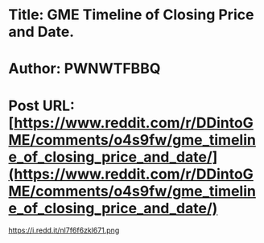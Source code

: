# Title: GME Timeline of Closing Price and Date.
# Author: PWNWTFBBQ
# Post URL: [https://www.reddit.com/r/DDintoGME/comments/o4s9fw/gme_timeline_of_closing_price_and_date/](https://www.reddit.com/r/DDintoGME/comments/o4s9fw/gme_timeline_of_closing_price_and_date/)


https://i.redd.it/nl7f6f6zkl671.png